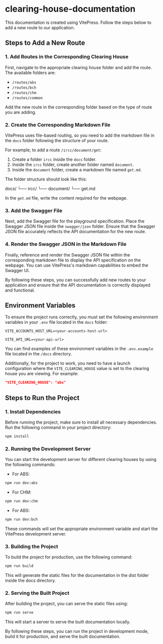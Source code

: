 # clearing-house-documentation
This documentation is created using VitePress. Follow the steps below to add a new route to our application.

## Steps to Add a New Route

### 1. Add Routes in the Corresponding Clearing House

First, navigate to the appropriate clearing house folder and add the route. The available folders are:

- `/routes/abs`
- `/routes/bch`
- `/routes/chm`
- `/routes/common`

Add the new route in the corresponding folder based on the type of route you are adding.

### 2. Create the Corresponding Markdown File

VitePress uses file-based routing, so you need to add the markdown file in the `docs` folder following the structure of your route.

For example, to add a route `/ircc/document/get`:

1. Create a folder `ircc` inside the `docs` folder.
2. Inside the `ircc` folder, create another folder named `document`.
3. Inside the `document` folder, create a markdown file named `get.md`.

The folder structure should look like this:

docs/
└── ircc/
    └── document/
        └── get.md


In the `get.md` file, write the content required for the webpage.

### 3. Add the Swagger File

Next, add the Swagger file for the playground specification. Place the Swagger JSON file inside the `swagger/json` folder. Ensure that the Swagger JSON file accurately reflects the API documentation for the new route.

### 4. Render the Swagger JSON in the Markdown File

Finally, reference and render the Swagger JSON file within the corresponding markdown file to display the API specification on the webpage. You can use VitePress's markdown capabilities to embed the Swagger UI.

By following these steps, you can successfully add new routes to your application and ensure that the API documentation is correctly displayed and functional.

## Environment Variables

To ensure the project runs correctly, you must set the following environment variables in your `.env` file located in the `docs` folder:

`VITE_ACCOUNTS_HOST_URL=<your-accounts-host-url>` 

`VITE_API_URL=<your-api-url>`


You can find examples of these environment variables in the `.env.example` file located in the `/docs` directory.

Additionally, for the project to work, you need to have a launch configuration where the `VITE_CLEARING_HOUSE` value is set to the clearing house you are viewing. For example:

```json
"VITE_CLEARING_HOUSE": "abs"
```


## Steps to Run the Project

### 1. Install Dependencies

Before running the project, make sure to install all necessary dependencies. Run the following command in your project directory:

```sh
npm install
```

### 2. Running the Development Server

You can start the development server for different clearing houses by using the following commands:

- For ABS:

```sh
npm run dev:abs
```

- For CHM:

```sh
npm run dev:chm
```

- For ABS:

```sh
npm run dev:bch
```

These commands will set the appropriate environment variable and start the VitePress development server.

### 3. Building the Project

To build the project for production, use the following command:

```sh
npm run build
```

This will generate the static files for the documentation in the dist folder inside the docs directory.

### 2. Serving the Built Project

After building the project, you can serve the static files using:

```sh
npm run serve
```

This will start a server to serve the built documentation locally.

By following these steps, you can run the project in development mode, build it for production, and serve the built documentation.